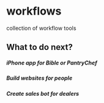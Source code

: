 # workflows
collection of workflow tools


## What to do next?
##### iPhone app for Bible or PantryChef
##### Build websites for people
##### Create sales bot for dealers